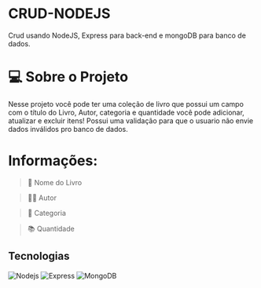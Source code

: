 # CRUD-NODEJS
Crud usando NodeJS, Express para back-end e mongoDB para banco de dados.

# :computer: Sobre o Projeto

Nesse projeto você pode ter uma coleção de livro que possui um campo com o título do Livro, Autor, categoria e quantidade você pode 
adicionar, atualizar e excluir itens!
Possui uma validação para que o usuario não envie dados inválidos pro banco de dados.

# Informações:

> :blue_book: Nome do Livro

> :man_artist: Autor

> :open_book:  Categoria 

> :books: Quantidade

## Tecnologias 

<img align="center" alt="Nodejs" src="https://img.shields.io/badge/node.js-6DA55F?style=for-the-badge&logo=node.js&logoColor=white"/>

<img align="center" alt="Express" src="https://img.shields.io/badge/express.js-%23404d59.svg?style=for-the-badge&logo=express&logoColor=%2361DAFB"/>

<img align="center" alt="MongoDB" src="https://img.shields.io/badge/MongoDB-%234ea94b.svg?style=for-the-badge&logo=mongodb&logoColor=white"/>

